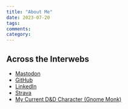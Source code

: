 ```yaml
---
title: "About Me"
date: 2023-07-20
tags: 
comments:
category: 
---
```



## Across the Interwebs
<ul>
    <li><a href="https://mastodon.world/@jonwhite" target="_blank">Mastodon</a></li>
    <li><a href="https://github.com/jjwhite" target="_blank">GitHub</a></li>
    <li><a href="https://www.linkedin.com/in/jonathan-white-0475a65/" target="_blank">LinkedIn</a></li>
    <li><a href="https://www.strava.com/athletes/32848045" target="_blank">Strava</a></li>
    <li><a href="https://www.dndbeyond.com/characters/111199409" target="_blank">My Current D&D Character (Gnome Monk)</a></li>
</ul>
